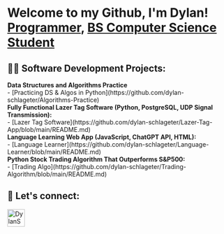 <h1>Welcome to my Github, I'm Dylan! <br/><a href="https://github.com/dylan-schlageter">Programmer</a>, <a href="https://www.linkedin.com/in/dylan-schlageter/">BS Computer Science Student</a></h1>

<h2>👨‍💻 Software Development Projects:</h2>
 <b>Data Structures and Algorithms Practice</b> <br>
        - [Practicing DS & Algos in Python](https://github.com/dylan-schlageter/Algorithms-Practice) <br>
<b>Fully Functional Lazer Tag Software (Python, PostgreSQL, UDP Signal Transmission):</b> <br>
        - [Lazer Tag Software](https://github.com/dylan-schlageter/Lazer-Tag-App/blob/main/README.md) <br>
<b>Language Learning Web App (JavaScript, ChatGPT API, HTML):</b> <br>
        - [Language Learner](https://github.com/dylan-schlageter/Language-Learner/blob/main/README.md) <br>
<b>Python Stock Trading Algorithm That Outperforms S&P500:</b> <br>
        - [Trading Algo](https://github.com/dylan-schlageter/Trading-Algorithm/blob/main/README.md) <br>


<h2> 🤳 Let's connect:</h2>

[<img align="left" alt="DylanSchlageter | LinkedIn" width="40px" src="https://cdn.jsdelivr.net/npm/simple-icons@v3/icons/linkedin.svg" />][linkedin]



[linkedin]: www.linkedin.com/in/dylan-schlageter



